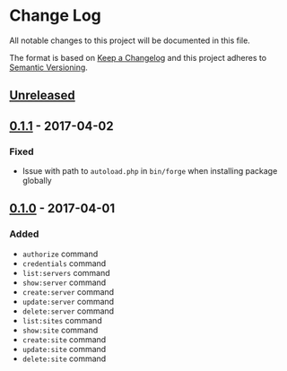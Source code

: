 # Change Log
All notable changes to this project will be documented in this file.

The format is based on [Keep a Changelog](http://keepachangelog.com/)
and this project adheres to [Semantic Versioning](http://semver.org/).

## [Unreleased]

## [0.1.1] - 2017-04-02
### Fixed
- Issue with path to `autoload.php` in `bin/forge` when installing package globally

## [0.1.0] - 2017-04-01
### Added
- `authorize` command
- `credentials` command
- `list:servers` command
- `show:server` command
- `create:server` command
- `update:server` command
- `delete:server` command
- `list:sites` command
- `show:site` command
- `create:site` command
- `update:site` command
- `delete:site` command

[Unreleased]: https://github.com/svenluijten/forge-cli/compare/0.1.0...HEAD
[0.1.1]: https://github.com/svenluijten/forge-cli/compare/0.1.0...0.1.1
[0.1.0]: https://github.com/svenluijten/forge-cli/releases/0.1.0
